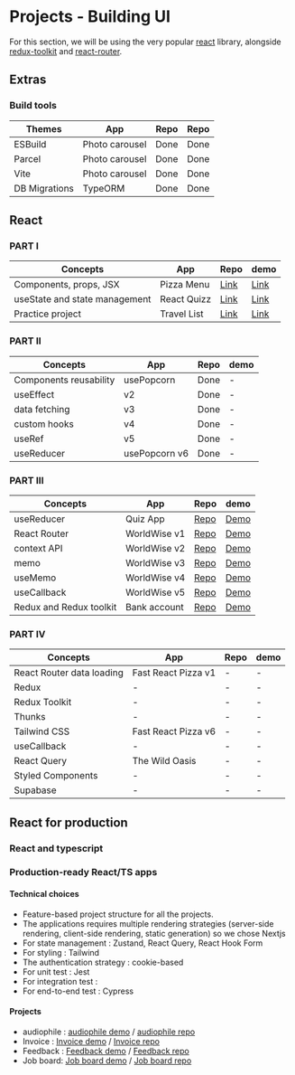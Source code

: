 # Projects - Building UI

For this section, we will be using the very popular [react](https://github.com/facebook/react) library, alongside [redux-toolkit](https://github.com/reduxjs/redux-toolkit) and [react-router](https://github.com/ReactTraining/react-router).

## Extras

### Build tools

| Themes        | App            | Repo | Repo |
| ------------- | -------------- | ---- | ---- |
| ESBuild       | Photo carousel | Done | Done |
| Parcel        | Photo carousel | Done | Done |
| Vite          | Photo carousel | Done | Done |
| DB Migrations | TypeORM        | Done | Done |

<!-- | Themes          | App               | Repo | Repo |
| --------------- | ----------------- | ---- | ---- |
| Authentication  | JWT               | Done | Done |
| Authorization   | RBAC (Role based) | Done | Done |
| ORM Integration | TypeORM           | Done | Done |
| DB Migrations   | TypeORM           | Done | Done | -->

## React

### PART I

| Concepts                      | App         | Repo                                                                                       | demo                                                                                       |
| ----------------------------- | ----------- | ------------------------------------------------------------------------------------------ | ------------------------------------------------------------------------------------------ |
| Components, props, JSX        | Pizza Menu  | [Link](https://pizza-menu-props-jsx-components.vercel.app/)                                | [Link](https://github.com/hermkan/react-part-I-projects/tree/main/01-components-props-jsx) |
| useState and state management | React Quizz | [Link](https://github.com/hermkan/react-part-I-projects/tree/main/01-components-props-jsx) | [Link](https://github.com/hermkan/react-part-I-projects/tree/main/01-components-props-jsx) |
| Practice project              | Travel List | [Link](https://github.com/hermkan/react-part-I-projects/tree/main/01-components-props-jsx) | [Link](https://github.com/hermkan/react-part-I-projects/tree/main/01-components-props-jsx) |

### PART II

| Concepts               | App           | Repo | demo |
| ---------------------- | ------------- | ---- | ---- |
| Components reusability | usePopcorn    | Done | -    |
| useEffect              | v2            | Done | -    |
| data fetching          | v3            | Done | -    |
| custom hooks           | v4            | Done | -    |
| useRef                 | v5            | Done | -    |
| useReducer             | usePopcorn v6 | Done | -    |

### PART III

| Concepts                | App          | Repo                                                                               | demo                                                                               |
| ----------------------- | ------------ | ---------------------------------------------------------------------------------- | ---------------------------------------------------------------------------------- |
| useReducer              | Quiz App     | [Repo](https://github.com/genFD/react-part-III-projects/tree/main/04-bank-account) | [Demo](https://github.com/genFD/react-part-III-projects/tree/main/04-bank-account) |
| React Router            | WorldWise v1 | [Repo](https://github.com/genFD/react-part-III-projects/tree/main/04-bank-account) | [Demo](https://github.com/genFD/react-part-III-projects/tree/main/04-bank-account) |
| context API             | WorldWise v2 | [Repo](https://github.com/genFD/react-part-III-projects/tree/main/04-bank-account) | [Demo](https://github.com/genFD/react-part-III-projects/tree/main/04-bank-account) |
| memo                    | WorldWise v3 | [Repo](https://github.com/genFD/react-part-III-projects/tree/main/04-bank-account) | [Demo](https://github.com/genFD/react-part-III-projects/tree/main/04-bank-account) |
| useMemo                 | WorldWise v4 | [Repo](https://github.com/genFD/react-part-III-projects/tree/main/04-bank-account) | [Demo](https://github.com/genFD/react-part-III-projects/tree/main/04-bank-account) |
| useCallback             | WorldWise v5 | [Repo](https://github.com/genFD/react-part-III-projects/tree/main/04-bank-account) | [Demo](https://github.com/genFD/react-part-III-projects/tree/main/04-bank-account) |
| Redux and Redux toolkit | Bank account | [Repo](https://github.com/genFD/react-part-III-projects/tree/main/04-bank-account) | [Demo](https://github.com/genFD/react-part-III-projects/tree/main/04-bank-account) |

<!-- Redux and Redux toolkit Link : [Link](https://github.com/genFD/react-part-III-projects/tree/main/04-bank-account) -->

### PART IV

| Concepts                  | App                 | Repo | demo |
| ------------------------- | ------------------- | ---- | ---- |
| React Router data loading | Fast React Pizza v1 | -    | -    |
| Redux                     | -                   | -    | -    |
| Redux Toolkit             | -                   | -    | -    |
| Thunks                    | -                   | -    | -    |
| Tailwind CSS              | Fast React Pizza v6 | -    | -    |
| useCallback               | -                   | -    | -    |
| React Query               | The Wild Oasis      | -    | -    |
| Styled Components         | -                   | -    | -    |
| Supabase                  | -                   | -    | -    |

## React for production

### React and typescript

### Production-ready React/TS apps

#### Technical choices

- Feature-based project structure for all the projects.
- The applications requires multiple rendering strategies (server-side rendering, client-side rendering, static generation) so we chose Nextjs
- For state management : Zustand, React Query, React Hook Form
- For styling : Tailwind
- The authentication strategy : cookie-based
- For unit test : Jest
- For integration test :
- For end-to-end test : Cypress

#### Projects

- audiophile : [audiophile demo](audiophile) / [audiophile repo](repo)
- Invoice : [Invoice demo](jobboard) / [Invoice repo](repo)
- Feedback : [Feedback demo](jobboard) / [Feedback repo](repo)
- Job board: [Job board demo](jobboard) / [Job board repo](repo)
